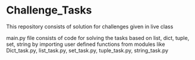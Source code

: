 # Challenge_Tasks
This repository consists of solution for challenges given in live class 

main.py file consists of code for solving the tasks based on list, dict, tuple, set, string by importing user defined functions from modules like Dict_task.py, list_task.py, set_task.py, tuple_task.py, string_task.py  
